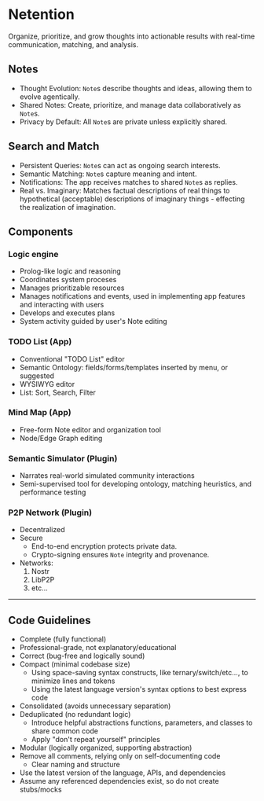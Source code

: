 # Netention

Organize, prioritize, and grow thoughts into actionable results with real-time communication, matching, and analysis.

## Notes

- Thought Evolution: `Note`s describe thoughts and ideas, allowing them to evolve agentically.
- Shared Notes: Create, prioritize, and manage data collaboratively as `Note`s.
- Privacy by Default: All `Note`s are private unless explicitly shared.

## Search and Match

- Persistent Queries: `Note`s can act as ongoing search interests.
- Semantic Matching: `Note`s capture meaning and intent.
- Notifications: The app receives matches to shared `Note`s as replies.
- Real vs. Imaginary: Matches factual descriptions of real things to hypothetical (acceptable) descriptions of imaginary things - effecting the realization of imagination.

## Components

### Logic engine

- Prolog-like logic and reasoning
- Coordinates system proceses
- Manages prioritizable resources
- Manages notifications and events, used in implementing app features and interacting with users
- Develops and executes plans
- System activity guided by user's Note editing

### TODO List (App)

- Conventional "TODO List" editor
- Semantic Ontology: fields/forms/templates inserted by menu, or suggested
- WYSIWYG editor
- List: Sort, Search, Filter

### Mind Map (App)

- Free-form Note editor and organization tool
- Node/Edge Graph editing

### Semantic Simulator (Plugin)

- Narrates real-world simulated community interactions
- Semi-supervised tool for developing ontology, matching heuristics, and performance testing

### P2P Network (Plugin)

- Decentralized
- Secure
    - End-to-end encryption protects private data.
    - Crypto-signing ensures `Note` integrity and provenance.
- Networks:
    1. Nostr
    2. LibP2P
    3. etc...

----

## Code Guidelines

- Complete (fully functional)
- Professional-grade, not explanatory/educational
- Correct (bug-free and logically sound)
- Compact (minimal codebase size)
    - Using space-saving syntax constructs, like ternary/switch/etc..., to minimize lines and tokens
    - Using the latest language version's syntax options to best express code
- Consolidated (avoids unnecessary separation)
- Deduplicated (no redundant logic)
    - Introduce helpful abstractions functions, parameters, and classes to share common code
    - Apply "don't repeat yourself" principles
- Modular (logically organized, supporting abstraction)
- Remove all comments, relying only on self-documenting code
    - Clear naming and structure
- Use the latest version of the language, APIs, and dependencies
- Assume any referenced dependencies exist, so do not create stubs/mocks
